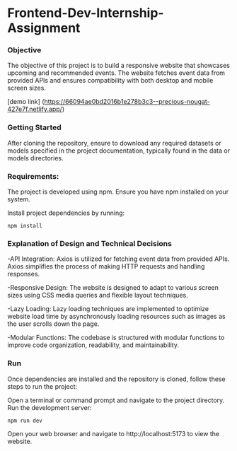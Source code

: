 # Frontend-Dev-Internship-Assignment
 

### Objective

The objective of this project is to build a responsive website that showcases upcoming and recommended events. The website fetches event data from provided APIs and ensures compatibility with both desktop and mobile screen sizes.

[demo link] (https://66094ae0bd2016b1e278b3c3--precious-nougat-427e7f.netlify.app/)

### Getting Started

 

After cloning the repository, ensure to download any required datasets or models specified in the project documentation, typically found in the data or models directories.

### Requirements:

The project is developed using npm. Ensure you have npm installed on your system.

Install project dependencies by running:

<p><code>npm install</code></p>

### Explanation of Design and Technical Decisions
-API Integration: Axios is utilized for fetching event data from provided APIs. Axios simplifies the process of making HTTP requests and handling responses.

-Responsive Design: The website is designed to adapt to various screen sizes using CSS media queries and flexible layout techniques.

-Lazy Loading: Lazy loading techniques are implemented to optimize website load time by asynchronously loading resources such as images as the user scrolls down the page.

-Modular Functions: The codebase is structured with modular functions to improve code organization, readability, and maintainability.

### Run
Once dependencies are installed and the repository is cloned, follow these steps to run the project:

Open a terminal or command prompt and navigate to the project directory.
Run the development server:

<p><code>npm run dev</code></p>

Open your web browser and navigate to http://localhost:5173 to view the website.
